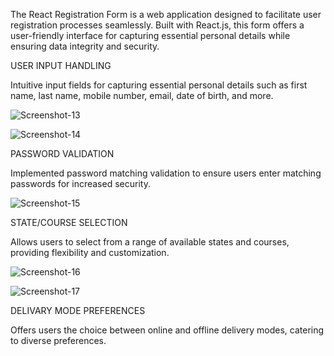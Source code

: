 
The React Registration Form is a web application designed to facilitate user registration processes seamlessly. Built with React.js, this form offers a user-friendly interface for capturing essential personal details while ensuring data integrity and security.

USER INPUT HANDLING

Intuitive input fields for capturing essential personal details such as first name, last name, mobile number, email, date of birth, and more.

![Screenshot-13](https://github.com/JothipriyaSaravanan/RegistrationForm/assets/155729866/d7069f92-c69b-44a0-a6db-8478831b3321)


![Screenshot-14](https://github.com/JothipriyaSaravanan/RegistrationForm/assets/155729866/bcdd5645-7bc7-46f4-aef4-793cfd911042)


PASSWORD VALIDATION

Implemented password matching validation to ensure users enter matching passwords for increased security.

![Screenshot-15](https://github.com/JothipriyaSaravanan/RegistrationForm/assets/155729866/7cef65d1-2053-435e-afcf-8d3a59f4b13a)


STATE/COURSE SELECTION

Allows users to select from a range of available states and courses, providing flexibility and customization.

![Screenshot-16](https://github.com/JothipriyaSaravanan/RegistrationForm/assets/155729866/5bf9054b-d5ac-47b3-8b13-05a94281b18c)


![Screenshot-17](https://github.com/JothipriyaSaravanan/RegistrationForm/assets/155729866/52d764e5-8f11-4e65-ac4e-e2c72fb9e7f7)


DELIVARY MODE PREFERENCES

Offers users the choice between online and offline delivery modes, catering to diverse preferences.
